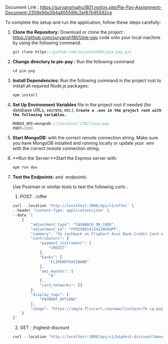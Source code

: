 Document Link : https://suryanshsahu1801.notion.site/Pie-Pay-Assignment-Document-2359e56e264a805599c2ef67b95592ce

To complete the setup and run the application, follow these steps carefully:

1. **Clone the Repository:** Download or clone the project : https://github.com/suryansh1801/pie-pay code onto your local machine by using the following command.
    
    ```jsx
    git clone https://github.com/suryansh1801/pie-pay.git
    ```
    
2. **Change directory to pie-pay :** Run the following command 
    
    ```jsx
    cd pie-pay
    ```
    
3. **Install Dependencies:** Run the following command in the project root to install all required Node.js packages:
    
    ```jsx
    npm install
    ```
    
4. **Set Up Environment Variables** file in the project root if needed (for database URLs, secrets, etc.). **`Create a .env in the project root with the following variables.`**
    
    ```jsx
    MONGO_URI=mongodb://localhost:27017/pie-pay
    PORT=3000
    ```
    
5. **Start MongoDB:** with the correct remote connection string. Make sure you have MongoDB installed and running locally or update your .env with the correct remote connection string.
6. **Run the Server:**Start the Express server with:
    
    ```jsx
    npm run dev
    ```
    
7. **Test the Endpoints:** and  endpoints.
    
    Use Postman or similar tools to test the following curls : 
    
    1. POST  :  /offer
    
    ```jsx
    curl --location 'http://localhost:3000/api/v1/offer' \
    --header 'Content-Type: application/json' \
    --data '[
        {
            "adjustment_type": "CASHBACK_ON_CARD",
            "adjustment_id": "FPO250619134128USHPF",
            "summary": "5% cashback on Flipkart Axis Bank Credit Card upto ₹4,000 per statement quarter",
            "contributors": {
                "payment_instrument": [
                    "CREDIT"
                ],
                "banks": [
                    "FLIPKARTAXISBANK"
                ],
                "emi_months": [
                    "0"
                ],
                "card_networks": []
            },
            "display_tags": [
                "PAYMENT_OPTIONS"
            ],
            "image": "https://img1a.flixcart.com/www/linchpin/fk-cp-pay/axis-78501b36.svg"
        }
    ]'
    ```
    
    2. GET : /highest-discount

    ```jsx
    curl --location 'http://localhost:3000/api/v1/highest-discount?amountToPay=50000&paymentInstrument=CREDIT&bankName=FLIPKARTAXISBANK'
    ```



